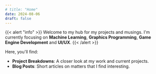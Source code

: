 ```yaml
---
# title: "Home"
date: 2024-08-06
draft: false
---
```


[Details about the homepage]: #

{{< alert "info" >}} 
Welcome to my hub for my projects and musings.
I'm currently focusing on **Machine Learning**, **Graphics Programming**, **Game Engine Development** and **UI/UX**. 
{{< /alert >}}

Here, you'll find:

- **Project Breakdowns**: A closer look at my work and current projects.
- **Blog Posts**: Short articles on matters that I find interesting.
